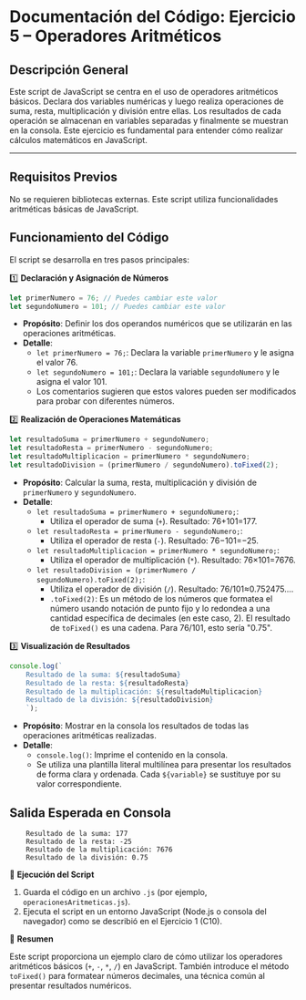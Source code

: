 # Documentación del Código: Ejercicio 5 – Operadores Aritméticos

## Descripción General

Este script de JavaScript se centra en el uso de operadores aritméticos básicos. Declara dos variables numéricas y luego realiza operaciones de suma, resta, multiplicación y división entre ellas. Los resultados de cada operación se almacenan en variables separadas y finalmente se muestran en la consola. Este ejercicio es fundamental para entender cómo realizar cálculos matemáticos en JavaScript.

---

## Requisitos Previos

No se requieren bibliotecas externas. Este script utiliza funcionalidades aritméticas básicas de JavaScript.

## Funcionamiento del Código

El script se desarrolla en tres pasos principales:

1️⃣ **Declaración y Asignación de Números**

```js
let primerNumero = 76; // Puedes cambiar este valor
let segundoNumero = 101; // Puedes cambiar este valor
```

*   **Propósito**: Definir los dos operandos numéricos que se utilizarán en las operaciones aritméticas.
*   **Detalle**:
    *   `let primerNumero = 76;`: Declara la variable `primerNumero` y le asigna el valor 76.
    *   `let segundoNumero = 101;`: Declara la variable `segundoNumero` y le asigna el valor 101.
    *   Los comentarios sugieren que estos valores pueden ser modificados para probar con diferentes números.

2️⃣ **Realización de Operaciones Matemáticas**

```js
let resultadoSuma = primerNumero + segundoNumero;
let resultadoResta = primerNumero - segundoNumero;
let resultadoMultiplicacion = primerNumero * segundoNumero;
let resultadoDivision = (primerNumero / segundoNumero).toFixed(2);
```

*   **Propósito**: Calcular la suma, resta, multiplicación y división de `primerNumero` y `segundoNumero`.
*   **Detalle**:
    *   `let resultadoSuma = primerNumero + segundoNumero;`:
        *   Utiliza el operador de suma (`+`). Resultado: 76+101=177.
    *   `let resultadoResta = primerNumero - segundoNumero;`:
        *   Utiliza el operador de resta (`-`). Resultado: 76−101=−25.
    *   `let resultadoMultiplicacion = primerNumero * segundoNumero;`:
        *   Utiliza el operador de multiplicación (`*`). Resultado: 76×101=7676.
    *   `let resultadoDivision = (primerNumero / segundoNumero).toFixed(2);`:
        *   Utiliza el operador de división (`/`). Resultado: 76/101≈0.752475....
        *   `.toFixed(2)`: Es un método de los números que formatea el número usando notación de punto fijo y lo redondea a una cantidad específica de decimales (en este caso, 2). El resultado de `toFixed()` es una cadena. Para 76/101, esto sería "0.75".

3️⃣ **Visualización de Resultados**

```js
console.log(`
    Resultado de la suma: ${resultadoSuma}
    Resultado de la resta: ${resultadoResta}
    Resultado de la multiplicación: ${resultadoMultiplicacion}
    Resultado de la división: ${resultadoDivision}
    `);
```

*   **Propósito**: Mostrar en la consola los resultados de todas las operaciones aritméticas realizadas.
*   **Detalle**:
    *   `console.log()`: Imprime el contenido en la consola.
    *   Se utiliza una plantilla literal multilínea para presentar los resultados de forma clara y ordenada. Cada `${variable}` se sustituye por su valor correspondiente.

## Salida Esperada en Consola

```
    Resultado de la suma: 177
    Resultado de la resta: -25
    Resultado de la multiplicación: 7676
    Resultado de la división: 0.75
```

🚀 **Ejecución del Script**

1.  Guarda el código en un archivo `.js` (por ejemplo, `operacionesAritmeticas.js`).
2.  Ejecuta el script en un entorno JavaScript (Node.js o consola del navegador) como se describió en el Ejercicio 1 (C10).

🏁 **Resumen**

Este script proporciona un ejemplo claro de cómo utilizar los operadores aritméticos básicos (`+`, `-`, `*`, `/`) en JavaScript. También introduce el método `toFixed()` para formatear números decimales, una técnica común al presentar resultados numéricos.
